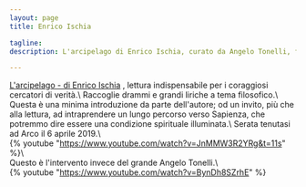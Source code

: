 ```yaml
---
layout: page
title: Enrico Ischia

tagline:  
description: L'arcipelago di Enrico Ischia, curato da Angelo Tonelli, filosofia di vita

---
```


[L'arcipelago - di Enrico Ischia](https://www.ibs.it/arcipelago-apparire-del-fondamento-drammi-libro-enrico-ischia/e/9788889526118?inventoryId=131741524)
, lettura indispensabile per i coraggiosi cercatori di verità.\\
Raccoglie drammi e grandi liriche a tema filosofico.\\
Questa è una minima introduzione da parte dell'autore; od un invito, più che alla lettura, ad intraprendere un lungo percorso verso Sapienza,
che potremmo dire essere una condizione spirituale illuminata.\\
Serata tenutasi ad Arco
il 6 aprile 2019.\\
<br />
{% youtube "https://www.youtube.com/watch?v=JnMMW3R2YRg&t=11s" %}\\
<br />
Questo è l'intervento invece del grande Angelo Tonelli.\\
<br />
{% youtube "https://www.youtube.com/watch?v=BynDh8SZrhE" %}